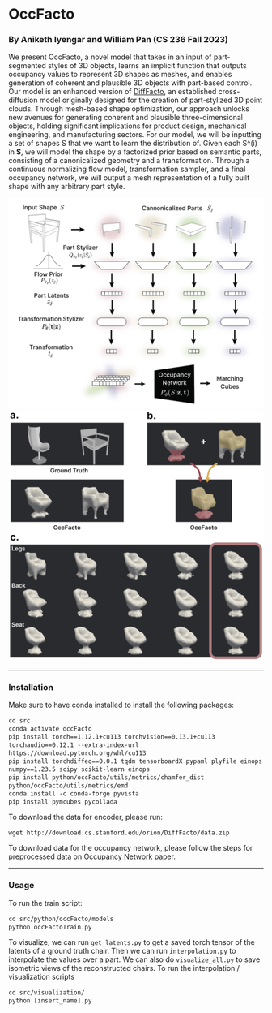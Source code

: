 # OccFacto
### By Aniketh Iyengar and William Pan (CS 236 Fall 2023)
We present OccFacto, a novel model that takes in an input of part-segmented styles of 3D objects, learns an implicit function that outputs occupancy values to represent 3D shapes as meshes, and enables generation of coherent  and plausible 3D objects with part-based control. Our model is an enhanced version of [DiffFacto](https://github.com/diffFacto/diffFacto), an established cross-diffusion model originally designed for the creation of part-stylized 3D point clouds. Through mesh-based shape optimization, our approach unlocks new avenues for generating coherent and plausible three-dimensional objects, holding significant implications for product design, mechanical engineering, and manufacturing sectors. For our model, we will be inputting a set of shapes S that we want to learn the distribution of. Given each S^(i) in **S**, we will model the shape by a factorized prior based on semantic parts, consisting of a canonicalized geometry and a transformation. Through a continuous normalizing flow model, transformation sampler, and a final occupancy network, we will output a mesh representation of a fully built shape with any arbitrary part style.

![OccFacto Model](assets/occFacto.png)
![OccFacto Experiment](assets/occFacto_experiment.png)

---

### Installation
Make sure to have conda installed to install the following packages:

```
cd src
conda activate occFacto
pip install torch==1.12.1+cu113 torchvision==0.13.1+cu113 torchaudio==0.12.1 --extra-index-url https://download.pytorch.org/whl/cu113
pip install torchdiffeq==0.0.1 tqdm tensorboardX pypaml plyfile einops numpy==1.23.5 scipy scikit-learn einops
pip install python/occFacto/utils/metrics/chamfer_dist python/occFacto/utils/metrics/emd
conda install -c conda-forge pyvista
pip install pymcubes pycollada 
```

To download the data for encoder, please run:
```
wget http://download.cs.stanford.edu/orion/DiffFacto/data.zip
```
To download data for the occupancy network, please follow the steps for preprocessed data on [Occupancy Network](https://github.com/autonomousvision/occupancy_networks/tree/master) paper.


---

### Usage
To run the train script:

```
cd src/python/occFacto/models
python occFactoTrain.py
```

To visualize, we can run `get_latents.py` to get a saved torch tensor of the latents of a ground truth chair. Then we can run `interpolation.py` to interpolate the values over a part. We can also do `visualize_all.py` to save isometric views of the reconstructed chairs. To run the interpolation / visualization scripts

```
cd src/visualization/
python [insert_name].py
```